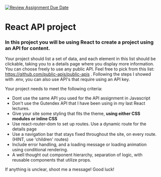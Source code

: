 [![Review Assignment Due Date](https://classroom.github.com/assets/deadline-readme-button-24ddc0f5d75046c5622901739e7c5dd533143b0c8e959d652212380cedb1ea36.svg)](https://classroom.github.com/a/nEc54K2B)

# React API project

### In this project you will be using React to create a project using an API for content.

Your project should list a set of data, and each element in this list should be clickable, taking you to a details page where you display more information. You can choose freely to use any public API. Feel free to pick from this list: https://github.com/public-apis/public-apis . Following the steps I showed with .env, you can also use API's that require using an API key.

Your project needs to meet the following criteria:

- Dont use the same API you used for the API assignment in Javascript
- Don't use the Gutendex API that I have been using in my last React lectures.
- Give your site some styling that fits the theme, **using either CSS modules or inline CSS**
- Use react-router-dom to set up routes. Use a dynamic route for the details page
- Use a navigation bar that stays fixed throughout the site, on every route. (HINT, use 'children' routes)
- Include error handling, and a loading message or loading animation using conditional rendering.
- A well thought out component hierarchy, separation of logic, with reusable components that utilize props.

If anything is unclear, shoot me a message! Good luck!
